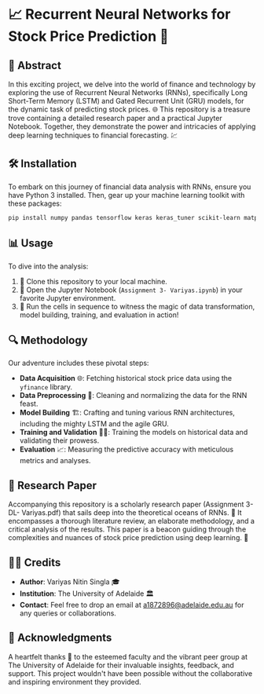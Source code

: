 # 📈 Recurrent Neural Networks for Stock Price Prediction 🚀

## 📜 Abstract
In this exciting project, we delve into the world of finance and technology by exploring the use of Recurrent Neural Networks (RNNs), specifically Long Short-Term Memory (LSTM) and Gated Recurrent Unit (GRU) models, for the dynamic task of predicting stock prices. 🌐 This repository is a treasure trove containing a detailed research paper and a practical Jupyter Notebook. Together, they demonstrate the power and intricacies of applying deep learning techniques to financial forecasting. 💹

## 🛠 Installation
To embark on this journey of financial data analysis with RNNs, ensure you have Python 3 installed. Then, gear up your machine learning toolkit with these packages:
```bash
pip install numpy pandas tensorflow keras keras_tuner scikit-learn matplotlib seaborn plotly yfinance statsmodels arch
```

## 📊 Usage
To dive into the analysis:
1. 🌟 Clone this repository to your local machine.
2. 📓 Open the Jupyter Notebook (`Assignment 3- Variyas.ipynb`) in your favorite Jupyter environment.
3. 🚀 Run the cells in sequence to witness the magic of data transformation, model building, training, and evaluation in action!

## 🔍 Methodology
Our adventure includes these pivotal steps:
- **Data Acquisition** 🌐: Fetching historical stock price data using the `yfinance` library.
- **Data Preprocessing** 🧹: Cleaning and normalizing the data for the RNN feast.
- **Model Building** 🏗: Crafting and tuning various RNN architectures, including the mighty LSTM and the agile GRU.
- **Training and Validation** 🏋️‍♀️: Training the models on historical data and validating their prowess.
- **Evaluation** 📈: Measuring the predictive accuracy with meticulous metrics and analyses.

## 📝 Research Paper
Accompanying this repository is a scholarly research paper (Assignment 3- DL- Variyas.pdf) that sails deep into the theoretical oceans of RNNs. 🌊 It encompasses a thorough literature review, an elaborate methodology, and a critical analysis of the results. This paper is a beacon guiding through the complexities and nuances of stock price prediction using deep learning. 📘

## 👨‍🔬 Credits
- **Author**: Variyas Nitin Singla 🎓
- **Institution**: The University of Adelaide 🏛
- **Contact**: Feel free to drop an email at [a1872896@adelaide.edu.au](mailto:a1872896@adelaide.edu.au) for any queries or collaborations.

## 🙏 Acknowledgments
A heartfelt thanks 🌟 to the esteemed faculty and the vibrant peer group at The University of Adelaide for their invaluable insights, feedback, and support. This project wouldn't have been possible without the collaborative and inspiring environment they provided.
